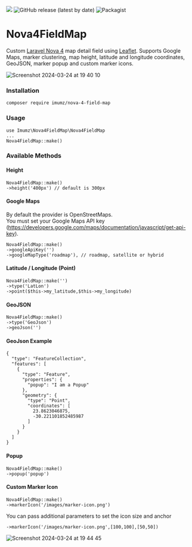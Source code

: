 ![](https://img.shields.io/github/stars/iMuMz/Nova4FieldMap?&style=flat-square)
![GitHub release (latest by date)](https://img.shields.io/github/v/release/iMuMz/Nova4FieldMap?color=yellow&style=flat-square)
![Packagist](https://img.shields.io/packagist/dt/imumz/nova-4-field-map?color=green&logo=testing&style=flat-square)
# Nova4FieldMap
Custom [Laravel Nova 4](https://nova.laravel.com/) map detail field using [Leaflet](https://leafletjs.com/). Supports Google Maps, marker clustering, map height, latitude and longitude coordinates, GeoJSON, marker popup and custom marker icons.

![Screenshot 2024-03-24 at 19 40 10](https://github.com/iMuMz/NovaLeafletMap/assets/22936672/da239977-f423-4b86-ae10-00aac64f5078)

### Installation

```
composer require imumz/nova-4-field-map
```
### Usage

```
use Imumz\Nova4FieldMap\Nova4FieldMap
...
Nova4FieldMap::make()
```
### Available Methods

#### Height
```
Nova4FieldMap::make()
->height('400px') // default is 300px
```
#### Google Maps
By default the provider is OpenStreetMaps.<br> 
You must set your Google Maps API key (https://developers.google.com/maps/documentation/javascript/get-api-key).
```
Nova4FieldMap::make()
->googleApiKey('')
->googleMapType('roadmap'), // roadmap, satellite or hybrid
```
#### Latitude / Longitude (Point)
```
Nova4FieldMap::make('')
->type('LatLon')
->point($this->my_latitude,$this->my_longitude)
```
#### GeoJSON
```
Nova4FieldMap::make()
->type('GeoJson')
->geoJson('')
```
#### GeoJson Example 
```
{
  "type": "FeatureCollection",
  "features": [
    {
      "type": "Feature",
      "properties": {
        "popup": "I am a Popup"
      },
      "geometry": {
        "type": "Point",
        "coordinates": [
          23.8623046875,
          -30.221101852485987
        ]
      }
    }
  ]
}
```

#### Popup
```
Nova4FieldMap::make()
->popup('popup')
```
#### Custom Marker Icon
```
Nova4FieldMap::make()
->markerIcon('/images/marker-icon.png')
```
You can pass additional parameters to set the icon size and anchor
```
->markerIcon('/images/marker-icon.png',[100,100],[50,50])
```
![Screenshot 2024-03-24 at 19 44 45](https://github.com/iMuMz/NovaLeafletMap/assets/22936672/65342599-365d-4621-ad51-89acdd8255aa)

